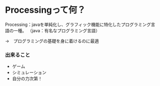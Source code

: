 # Processingって何？

Processing：javaを単純化し、グラフィック機能に特化したプログラミング言語の一種。
（java：有名なプログラミング言語）

→　プログラミングの基礎を身に着けるのに最適

### 出来ること
- ゲーム
- シミュレーション
- 自分の力次第！
